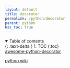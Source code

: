```yaml
---
layout: default
title: decorator
permalink: /python/decorator
parent: python
has_toc: true
---
```

<details open markdown="block">
  <summary>
    Table of contents
  </summary>
  {: .text-delta }
1. TOC
{:toc}
</details

[awesome-python-decorator](https://github.com/lord63/awesome-python-decorator)

[python wiki](https://wiki.python.org/moin/PythonDecoratorLibrary)